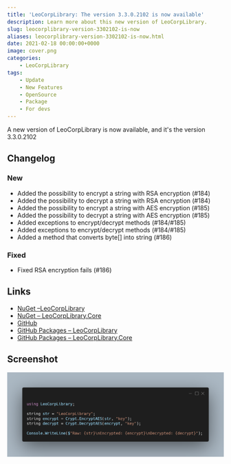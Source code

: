 ```yaml
---
title: 'LeoCorpLibrary: The version 3.3.0.2102 is now available'
description: Learn more about this new version of LeoCorpLibrary.
slug: leocorplibrary-version-3302102-is-now
aliases: leocorplibrary-version-3302102-is-now.html
date: 2021-02-18 00:00:00+0000
image: cover.png
categories:
    - LeoCorpLibrary
tags:
    - Update
    - New Features
    - OpenSource
    - Package
    - For devs
---
```

A new version of LeoCorpLibrary is now available, and it's the version 3.3.0.2102

## Changelog
### New
- Added the possibility to encrypt a string with RSA encryption (#184)
- Added the possibility to decrypt a string with RSA encryption (#184)
- Added the possibility to encrypt a string with AES encryption (#185)
- Added the possibility to decrypt a string with AES encryption (#185)
- Added exceptions to encrypt/decrypt methods (#184/#185)
- Added exceptions to encrypt/decrypt methods (#184/#185)
- Added a method that converts byte[] into string (#186)
### Fixed
- Fixed RSA encryption fails (#186)

## Links

- [NuGet –LeoCorpLibrary](https://www.nuget.org/packages/LeoCorpLibrary)
- [NuGet – LeoCorpLibrary.Core](https://www.nuget.org/packages/LeoCorpLibrary.Core)
- [GitHub](https://github.com/Leo-Corporation/LeoCorpLibrary)
- [GitHub Packages – LeoCorpLibrary](https://github.com/Leo-Corporation/LeoCorpLibrary/packages/345951)
- [GitHub Packages – LeoCorpLibrary.Core](https://github.com/Leo-Corporation/LeoCorpLibrary/packages/530093)

## Screenshot

![A C# code sample using LeoCorpLibrary](cover.png)